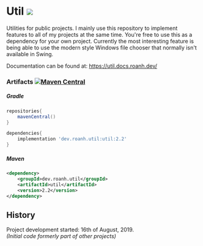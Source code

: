 # Util [![](https://img.shields.io/github/release/RoanH/Util.svg)](https://github.com/RoanH/Util/releases) 
Utilities for public projects. I mainly use this repository to implement features to all of my projects at the same time. You're free to use this as a dependency for your own project. Currently the most interesting feature is being able to use the modern style Windows file chooser that normally isn't available in Swing.

Documentation can be found at: https://util.docs.roanh.dev/

### Artifacts [![Maven Central](https://img.shields.io/maven-central/v/dev.roanh.util/util)](https://mvnrepository.com/artifact/dev.roanh.util/util)

##### Gradle 
```groovy
repositories{
	mavenCentral()
}

dependencies{
	implementation 'dev.roanh.util:util:2.2'
}
```

##### Maven
```xml
<dependency>
	<groupId>dev.roanh.util</groupId>
	<artifactId>util</artifactId>
	<version>2.2</version>
</dependency>
````

## History
Project development started: 16th of August, 2019.    
_(Initial code formerly part of other projects)_